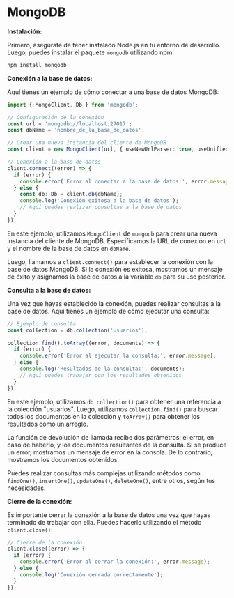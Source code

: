 # MongoDB

**Instalación:**

Primero, asegúrate de tener instalado Node.js en tu entorno de desarrollo. Luego, puedes instalar el paquete `mongodb` utilizando npm:

```bash
npm install mongodb
```

**Conexión a la base de datos:**

Aquí tienes un ejemplo de cómo conectar a una base de datos MongoDB:

```typescript
import { MongoClient, Db } from 'mongodb';

// Configuración de la conexión
const url = 'mongodb://localhost:27017';
const dbName = 'nombre_de_la_base_de_datos';

// Crear una nueva instancia del cliente de MongoDB
const client = new MongoClient(url, { useNewUrlParser: true, useUnifiedTopology: true });

// Conexión a la base de datos
client.connect((error) => {
  if (error) {
    console.error('Error al conectar a la base de datos:', error.message);
  } else {
    const db: Db = client.db(dbName);
    console.log('Conexión exitosa a la base de datos');
    // Aquí puedes realizar consultas a la base de datos
  }
});
```

En este ejemplo, utilizamos `MongoClient` de `mongodb` para crear una nueva instancia del cliente de MongoDB. Especificamos la URL de conexión en `url` y el nombre de la base de datos en `dbName`.

Luego, llamamos a `client.connect()` para establecer la conexión con la base de datos MongoDB. Si la conexión es exitosa, mostramos un mensaje de éxito y asignamos la base de datos a la variable `db` para su uso posterior.

**Consulta a la base de datos:**

Una vez que hayas establecido la conexión, puedes realizar consultas a la base de datos. Aquí tienes un ejemplo de cómo ejecutar una consulta:

```typescript
// Ejemplo de consulta
const collection = db.collection('usuarios');

collection.find().toArray((error, documents) => {
  if (error) {
    console.error('Error al ejecutar la consulta:', error.message);
  } else {
    console.log('Resultados de la consulta:', documents);
    // Aquí puedes trabajar con los resultados obtenidos
  }
});
```

En este ejemplo, utilizamos `db.collection()` para obtener una referencia a la colección "usuarios". Luego, utilizamos `collection.find()` para buscar todos los documentos en la colección y `toArray()` para obtener los resultados como un arreglo.

La función de devolución de llamada recibe dos parámetros: el error, en caso de haberlo, y los documentos resultantes de la consulta. Si se produce un error, mostramos un mensaje de error en la consola. De lo contrario, mostramos los documentos obtenidos.

Puedes realizar consultas más complejas utilizando métodos como `findOne()`, `insertOne()`, `updateOne()`, `deleteOne()`, entre otros, según tus necesidades.

**Cierre de la conexión:**

Es importante cerrar la conexión a la base de datos una vez que hayas terminado de trabajar con ella. Puedes hacerlo utilizando el método `client.close()`:

```typescript
// Cierre de la conexión
client.close((error) => {
  if (error) {
    console.error('Error al cerrar la conexión:', error.message);
  } else {
    console.log('Conexión cerrada correctamente');
  }
});
```
